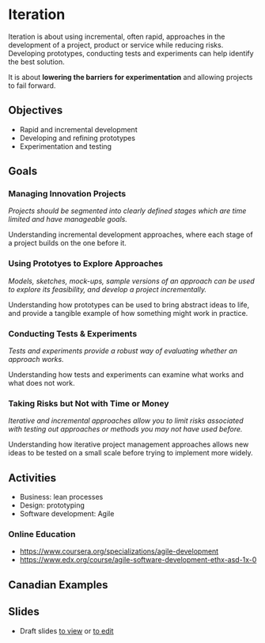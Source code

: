 # Iteration

Iteration is about using incremental, often rapid, approaches in the development of a project, product or service while reducing risks. Developing prototypes, conducting tests and experiments can help identify the best solution.

It is about **lowering the barriers for experimentation** and allowing projects to fail forward. 

## Objectives

- Rapid and incremental development
- Developing and refining prototypes
- Experimentation and testing

## Goals

### Managing Innovation Projects

*Projects should be segmented into clearly defined stages which are time limited and have manageable goals.*

Understanding incremental development 
approaches, where each stage of a project 
builds on the one before it.

### Using Prototyes to Explore Approaches

*Models, sketches, mock-ups, sample versions of an approach can be used to explore its feasibility, and develop a project incrementally.*

Understanding how prototypes can be 
used to bring abstract ideas to life, and 
provide a tangible example of how 
something might work in practice.

### Conducting Tests & Experiments

*Tests and experiments provide a robust way of evaluating whether an approach works.*

Understanding how tests and experiments 
can examine what works and what does 
not work.


### Taking Risks but Not with Time or Money

*Iterative and incremental approaches allow you to limit risks associated with testing out approaches or methods you may not have used before.*

Understanding how iterative project 
management approaches allows new 
ideas to be tested on a small scale before 
trying to implement more widely.

## Activities
- Business: lean processes
- Design: prototyping
- Software development: Agile

### Online Education
- https://www.coursera.org/specializations/agile-development
- https://www.edx.org/course/agile-software-development-ethx-asd-1x-0

## Canadian Examples

## Slides
-  Draft slides [to view](http://ottawacivictech.ca/Digital-Government-Civic-Tech-Open-Curriculum/Iteration/slides.html) or [to edit](https://github.com/YOWCT/Digital-Government-Civic-Tech-Open-Curriculum/edit/master/Iteration/slides.md)

